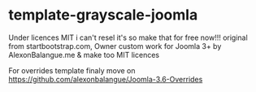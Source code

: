 # template-grayscale-joomla
Under licences MIT i can't resel it's so make that for free now!!! original from startbootstrap.com, Owner custom work for Joomla 3+ by AlexonBalangue.me &amp; make too MIT licences

For overrides template finaly move on https://github.com/alexonbalangue/Joomla-3.6-Overrides
